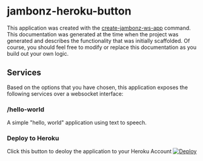 # jambonz-heroku-button

This application was created with the [create-jambonz-ws-app](https://www.npmjs.com/package/create-jambonz-ws-app) command.  This documentation was generated at the time when the project was generated and describes the functionality that was initially scaffolded.  Of course, you should feel free to modify or replace this documentation as you build out your own logic.

## Services

Based on the options that you have chosen, this application exposes the following services over a websocket interface:

### /hello-world
A simple "hello, world" application using text to speech.

### Deploy to Heroku
Click this button to deoloy the application to your Heroku Account
[![Deploy](https://www.herokucdn.com/deploy/button.svg)](https://www.heroku.com/deploy)



